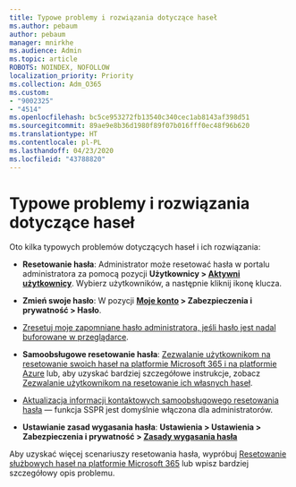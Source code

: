 ```yaml
---
title: Typowe problemy i rozwiązania dotyczące haseł
ms.author: pebaum
author: pebaum
manager: mnirkhe
ms.audience: Admin
ms.topic: article
ROBOTS: NOINDEX, NOFOLLOW
localization_priority: Priority
ms.collection: Adm_O365
ms.custom:
- "9002325"
- "4514"
ms.openlocfilehash: bc5ce953272fb13540c340cec1ab8143af398d51
ms.sourcegitcommit: 89ae9e8b36d1980f89f07b016fff0ec48f96b620
ms.translationtype: HT
ms.contentlocale: pl-PL
ms.lasthandoff: 04/23/2020
ms.locfileid: "43788820"
---
```

# <a name="common-password-issues-and-resolutions"></a>Typowe problemy i rozwiązania dotyczące haseł

Oto kilka typowych problemów dotyczących haseł i ich rozwiązania:

- **Resetowanie hasła**: Administrator może resetować hasła w portalu administratora za pomocą pozycji **Użytkownicy > [Aktywni użytkownicy](https://portal.office.com/adminportal/home#/users)**. Wybierz użytkowników, a następnie kliknij ikonę klucza.

- **Zmień swoje hasło**: W pozycji **[Moje konto](https://portal.office.com/account/#home) > Zabezpieczenia i prywatność > Hasło**.

- [Zresetuj moje zapomniane hasło administratora, jeśli hasło jest nadal buforowane w przeglądarce](https://docs.microsoft.com/microsoft-365/admin/add-users/reset-passwords?view=o365-worldwide#reset-my-office-365-tenant-admin-password).

- **Samoobsługowe resetowanie hasła**: [Zezwalanie użytkownikom na resetowanie swoich haseł na platformie Microsoft 365 i na platformie Azure](https://portal.office.com/adminportal/home#/SettingsMultiPivot/:/Settings/L1/SelfServiceReset) lub, aby uzyskać bardziej szczegółowe instrukcje, zobacz [Zezwalanie użytkownikom na resetowanie ich własnych haseł](https://docs.microsoft.com/microsoft-365/admin/add-users/let-users-reset-passwords).

- [Aktualizacja informacji kontaktowych samoobsługowego resetowania hasła](https://go.microsoft.com/fwlink/?linkid=849451) — funkcja SSPR jest domyślnie włączona dla administratorów. 

- **Ustawianie zasad wygasania hasła**: **Ustawienia > Ustawienia > Zabezpieczenia i prywatność > [Zasady wygasania hasła](https://admin.microsoft.com/AdminPortal/Home#/SettingsMultiPivot/:/Settings/L1/PasswordPolicy)**

Aby uzyskać więcej scenariuszy resetowania hasła, wypróbuj [Resetowanie służbowych haseł na platformie Microsoft 365](https://docs.microsoft.com/microsoft-365/admin/add-users/reset-passwords) lub wpisz bardziej szczegółowy opis problemu.
